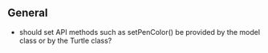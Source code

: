 ## General
* should set API methods such as setPenColor() be provided by the model
  class or by the Turtle class?
